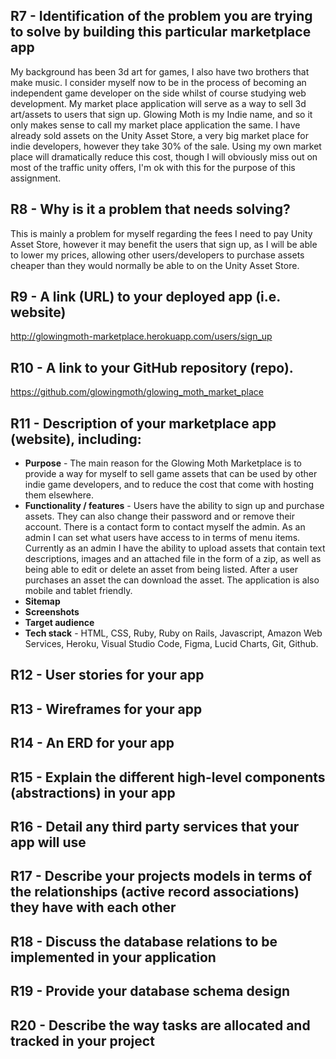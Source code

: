 ## R7 - Identification of the problem you are trying to solve by building this particular marketplace app<br>
My background has been 3d art for games, I also have two brothers that make music. I consider myself now to be in the process of becoming an independent game developer on the side whilst of course studying web development. My market place application will serve as a way to sell 3d art/assets to users that sign up.
Glowing Moth is my Indie name, and so it only makes sense to call my market place application the same. I have already sold assets on the Unity Asset Store, a very big market place for indie developers, however they take 30% of the sale. Using my own market place will dramatically reduce this cost, though I will obviously miss out on most of the traffic unity offers, I'm ok with this for the purpose of this assignment.

## R8 - Why is it a problem that needs solving?<br>
This is mainly a problem for myself regarding the fees I need to pay Unity Asset Store, however it may benefit the users that sign up, as I will be able to lower my prices, allowing other users/developers to purchase assets cheaper than they would normally be able to on the Unity Asset Store.

## R9 - A link (URL) to your deployed app (i.e. website)<br>
http://glowingmoth-marketplace.herokuapp.com/users/sign_up

## R10 - A link to your GitHub repository (repo).<br>
https://github.com/glowingmoth/glowing_moth_market_place

## R11 - Description of your marketplace app (website), including:
- **Purpose** - The main reason for the Glowing Moth Marketplace is to provide a way for myself to sell game assets that can be used by other indie game developers, and to reduce the cost that come with hosting them elsewhere.
- **Functionality / features** - Users have the ability to sign up and purchase assets. They can also change their password and or remove their account. There is a contact form to contact myself the admin. As an admin I can set what users have access to in terms of menu items. Currently as an admin I have the ability to upload assets that contain text descriptions, images and an attached file in the form of a zip, as well as being able to edit or delete an asset from being listed. After a user purchases an asset the can download the asset. The application is also mobile and tablet friendly.
- **Sitemap**
- **Screenshots**
- **Target audience**
- **Tech stack** - HTML, CSS, Ruby, Ruby on Rails, Javascript, Amazon Web Services, Heroku, Visual Studio Code, Figma, Lucid Charts, Git, Github.


## R12 - User stories for your app<br>

## R13 - Wireframes for your app<br>

## R14 - An ERD for your app<br>

## R15 - Explain the different high-level components (abstractions) in your app<br>

## R16 - Detail any third party services that your app will use<br>

## R17 - Describe your projects models in terms of the relationships (active record associations) they have with each other<br>

## R18 - Discuss the database relations to be implemented in your application<br>

## R19 - Provide your database schema design<br>

## R20 - Describe the way tasks are allocated and tracked in your project<br>